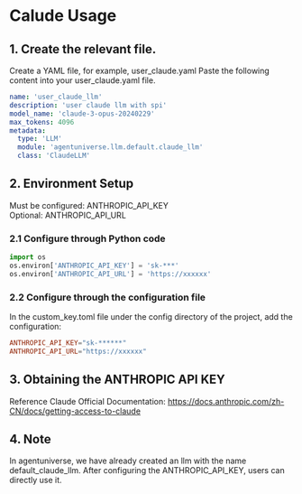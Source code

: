 # Calude Usage
## 1. Create the relevant file.
Create a YAML file, for example, user_claude.yaml
Paste the following content into your user_claude.yaml file.
```yaml
name: 'user_claude_llm'
description: 'user claude llm with spi'
model_name: 'claude-3-opus-20240229'
max_tokens: 4096
metadata:
  type: 'LLM'
  module: 'agentuniverse.llm.default.claude_llm'
  class: 'ClaudeLLM'
```
## 2. Environment Setup
Must be configured: ANTHROPIC_API_KEY  
Optional: ANTHROPIC_API_URL
### 2.1 Configure through Python code
```python
import os
os.environ['ANTHROPIC_API_KEY'] = 'sk-***'
os.environ['ANTHROPIC_API_URL'] = 'https://xxxxxx'
```
### 2.2 Configure through the configuration file
In the custom_key.toml file under the config directory of the project, add the configuration:
```toml
ANTHROPIC_API_KEY="sk-******"
ANTHROPIC_API_URL="https://xxxxxx"
```
## 3. Obtaining the ANTHROPIC API KEY
Reference Claude Official Documentation: https://docs.anthropic.com/zh-CN/docs/getting-access-to-claude

## 4. Note
In agentuniverse, we have already created an llm with the name default_claude_llm. After configuring the ANTHROPIC_API_KEY, users can directly use it.
